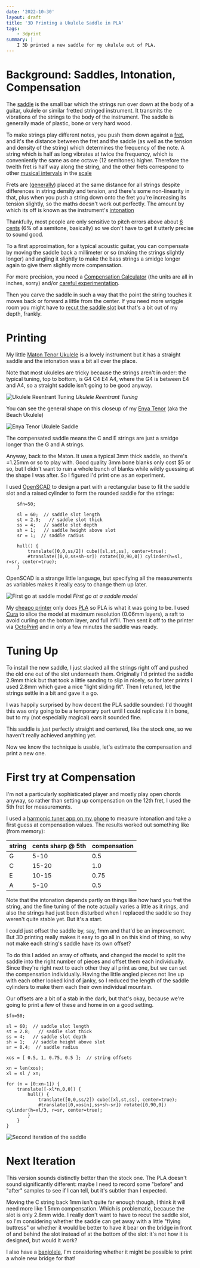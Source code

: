 ```yaml
---
date: '2022-10-30'
layout: draft
title: '3D Printing a Ukulele Saddle in PLA'
tags:
    - 3dprint
summary: |
    I 3D printed a new saddle for my ukulele out of PLA. 
---
```


# Background: Saddles, Intonation, Compensation

The [saddle](https://www.soundpure.com/a/expert-advice/guitars/parts-of-an-acoustic-guitar/)
is the small bar which the strings run over down at the body of a guitar, ukulele or similar
fretted stringed instrument. It transmits the vibrations of the strings to the body of the instrument.
The saddle is generally made of plastic, bone or very hard wood.

To make strings play different notes, you push them down against a [fret](https://en.wikipedia.org/wiki/Fret),
and it's the distance
between the fret and the saddle (as well as the tension and density of the string) which determines
the frequency of the note.  A string which is half as long vibrates at twice the frequency, 
which is conveniently the same as one octave (12 semitones) higher.
Therefore the twelth fret is half way along the string, and the other frets correspond to 
other [musical intervals](https://en.wikipedia.org/wiki/Interval_%28music%29) in the
[scale](https://en.wikipedia.org/wiki/Equal_temperament)

Frets are ([generally](https://www.sweetwater.com/insync/the-multi-scale-mystery-unraveled/)) placed at the same
distance for all strings despite differences in string density and tension, and there's some non-linearity in that,
plus when you push a string down onto the
fret you're increasing its tension slightly, so the maths doesn't work out perfectly.
The amount by which its off is known as the instrument's [intonation](https://en.wikipedia.org/wiki/Intonation_%28music%29)

Thankfully, most people are only sensitive to pitch errors above about [6 cents](https://en.wikipedia.org/wiki/Cent_%28music%29#Human_perception)
(6% of a semitone, basically) so we don't have to get it utterly precise to sound good.

To a first approximation, for a typical acoustic guitar, you can compensate by moving the saddle back a millimeter
or so (making the strings slightly longer) and angling it slightly to make the bass strings a smidge longer again
to give them slightly more compensation.

For more precision, you need a [Compensation Calculator](https://www.liutaiomottola.com/formulae/compensation.htm)
(the units are all in inches, sorry) and/or [careful experimentation](https://www.youtube.com/watch?v=ko3byzyGzWk&t=1235s).

Then you carve the saddle in such a way that the point the string touches it moves back or 
forward a little from the center.
If you need more wriggle room you might have to 
[recut the saddle slot](https://www.youtube.com/watch?v=WMjR9YLTuHY)
but that's a bit out of my depth, frankly.

# Printing

My little [Maton Tenor Ukulele](https://maton.com.au/product/tenor-ukulele) is a lovely 
instrument but it has a straight saddle and the intonation was a bit all over the place.

Note that most ukuleles are tricky because the strings aren't in order: the typical
tuning, top to bottom, is G4 C4 E4 A4, where the G4 is between E4 and A4, so a straight saddle
isn't going to be good anyway.  

![Ukulele Reentrant Tuning](img/uke_tuning.svg)
*Ukulele Reentrant Tuning*

You can see the general shape on this closeup of my
[Enya Tenor](https://www.enya-music.com/collections/enya-tenor-ukuleles)
(aka the Beach Ukulele)

![Enya Tenor Ukulele Saddle](img/enya-saddle.jpg)

The compensated saddle means the C and E strings are just a smidge longer than the G and A strings.

Anyway, back to the Maton.
It uses a typical 3mm thick saddle, so there's ±1.25mm or so to play with.
Good quality 3mm bone blanks only cost $5 or so, but I didn't
want to ruin a whole bunch of blanks while wildly guessing at the shape I was after.
So I figured I'd print one as an experiment.

I used [OpenSCAD](https://openscad.org/) to design a part with a rectangular base
to fit the saddle slot and a raised cylinder to form the rounded saddle for the strings:

```
    $fn=50;

    sl = 60;  // saddle slot length
    st = 2.9;   // saddle slot thick
    ss = 4;   // saddle slot depth
    sh = 1;   // saddle height above slot
    sr = 1;  // saddle radius

    hull() {
        translate([0,0,ss/2]) cube([sl,st,ss], center=true);
        #translate([0,0,ss+sh-sr]) rotate([0,90,0]) cylinder(h=sl, r=sr, center=true);
    }
```

OpenSCAD is a strange little language, but specifying all the measurements as 
variables makes it really easy to change them up later.

![First go at saddle model](img/saddle-zero.png)
*First go at a saddle model*

My [cheapo printer](/art/aldi-cocoon-3d-printer/) only does
[PLA](https://www.3dnatives.com/en/pla-3d-printing-guide-190820194/)
so PLA is what it was going to be.  I used
[Cura](https://ultimaker.com/software/ultimaker-cura) to slice the model
at maximum resolution (0.06mm layers), a raft to avoid curling on the bottom layer,
and full infill.
Then sent it off to the printer via [OctoPrint](https://octoprint.org) and in only a 
few minutes the saddle was ready.

# Tuning Up

To install the new saddle, I just slacked all the strings right off and pushed the
old one out of the slot underneath them.  Originally I'd printed the saddle 2.9mm
thick but that took a little sanding to slip in nicely, so for later prints I 
used 2.8mm which gave a nice "light sliding fit".  Then I retuned, let the 
strings settle in a bit and gave it a go.

I was happily surprised by how decent the PLA saddle sounded: I'd thought this
was only going to be a temporary part until I could replicate it in bone, but 
to my (not especially magical) ears it sounded fine.

This saddle is just perfectly straight and centered, like the stock one, so
we haven't really achieved anything yet.

Now we know the technique is usable, let's estimate the compensation and 
print a new one.

# First try at Compensation

I'm not a particularly sophisticated player and mostly play open chords anyway,
so rather than setting up compensation on the 12th fret, I used the 5th fret 
for measurements.

I used a 
[harmonic tuner app on my phone](https://blog.grainapps.com/category/harmonic-tuner)
to measure intonation and take a first guess at compensation values.
The results worked out something like (from memory):

string | cents sharp @ 5th | compensation
-------|-------------------|-------------
G      | 5-10              | 0.5
C      | 15-20             | 1.0
E      | 10-15             | 0.75
A      | 5-10              | 0.5

Note that the intonation depends partly on things like how hard you fret the string,
and the fine tuning of the note actually varies a little as it rings, and
also the strings had just been disturbed when I replaced the saddle so they weren't
quite stable yet.  But it's a start.

I could just offset the saddle by, say, 1mm and that'd be an improvement.
But 3D printing really makes it easy to go all in on this kind of thing, so why
not make each string's saddle have its own offset?  

To do this I added an array of offsets, and changed the model to split the saddle into
the right number of pieces and offset them each individually.
Since they're right next to each other they all print as one, but we can set the
compensation individually.
Having the little angled pieces not line up with each other looked kind of janky, so 
I reduced the length of the saddle cylinders to make them each their own individual 
mountain.

Our offsets are a bit of a stab in the dark, 
but that's okay, because we're going to print a few of these and home in on a 
good setting.

```
$fn=50;

sl = 60;  // saddle slot length
st = 2.8;   // saddle slot thick
ss = 4;   // saddle slot depth
sh = 1;   // saddle height above slot
sr = 0.4;  // saddle radius

xos = [ 0.5, 1, 0.75, 0.5 ];  // string offsets

xn = len(xos);
xl = sl / xn;

for (n = [0:xn-1]) {
    translate([-xl*n,0,0]) {
        hull() {
            translate([0,0,ss/2]) cube([xl,st,ss], center=true);
            #translate([0,xos[n],ss+sh-sr]) rotate([0,90,0]) cylinder(h=xl/3, r=sr, center=true);
        }
    }
}
```

![Second iteration of the saddle](img/saddle-one.png)

# Next Iteration

This version sounds distinctly better than the stock one.
The PLA doesn't sound significantly different: maybe I need to record some 
"before" and "after" samples to see if I can tell, but it's subtler than I expected.

Moving the C string back 1mm isn't quite far enough though, I think it 
will need more like 1.5mm compensation.  Which is problematic, because the slot
is only 2.8mm wide.  I really don't want to have to recut the saddle slot, so I'm
considering whether the saddle can get away with a little "flying buttress" or whether it would
be better to have it bear on the bridge in front of and behind the slot instead of at
the bottom of the slot: it's not how it is designed, but would it work?

I also have a [banjolele](https://en.wikipedia.org/wiki/Banjo_ukulele),
I'm considering whether it might be possible to print a whole new bridge for that!
